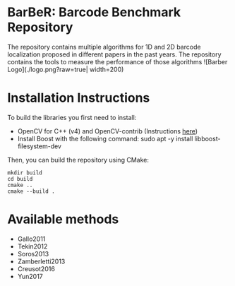 # BarBeR: Barcode Benchmark Repository
The repository contains multiple algorithms for 1D and 2D barcode localization proposed in different papers in the past years. The repository contains the tools to measure the performance of those algorithms
![Barber Logo](./logo.png?raw=true| width=200)
# Installation Instructions
To build the libraries you first need to install:
- OpenCV for C++ (v4) and OpenCV-contrib (Instructions [here](https://docs.opencv.org/4.x/d7/d9f/tutorial_linux_install.html)) 
- Install Boost with the following command: sudo apt -y install libboost-filesystem-dev

Then, you can build the repository using CMake:
```
mkdir build
cd build
cmake ..
cmake --build .
```

# Available methods
* Gallo2011
* Tekin2012
* Soros2013
* Zamberletti2013
* Creusot2016
* Yun2017
